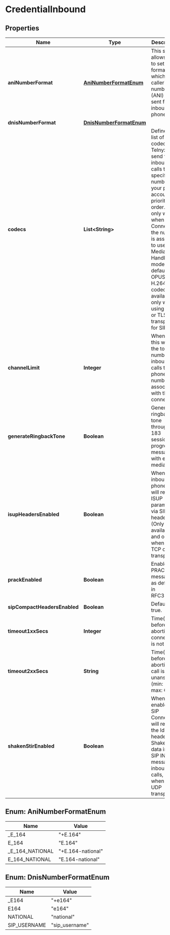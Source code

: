 

# CredentialInbound


## Properties

| Name | Type | Description | Notes |
|------------ | ------------- | ------------- | -------------|
|**aniNumberFormat** | [**AniNumberFormatEnum**](#AniNumberFormatEnum) | This setting allows you to set the format with which the caller&#39;s number (ANI) is sent for inbound phone calls. |  [optional] |
|**dnisNumberFormat** | [**DnisNumberFormatEnum**](#DnisNumberFormatEnum) |  |  [optional] |
|**codecs** | **List&lt;String&gt;** | Defines the list of codecs that Telnyx will send for inbound calls to a specific number on your portal account, in priority order. This only works when the Connection the number is assigned to uses Media Handling mode: default. OPUS and H.264 codecs are available only when using TCP or TLS transport for SIP. |  [optional] |
|**channelLimit** | **Integer** | When set, this will limit the total number of inbound calls to phone numbers associated with this connection. |  [optional] |
|**generateRingbackTone** | **Boolean** | Generate ringback tone through 183 session progress message with early media. |  [optional] |
|**isupHeadersEnabled** | **Boolean** | When set, inbound phone calls will receive ISUP parameters via SIP headers. (Only when available and only when using TCP or TLS transport.) |  [optional] |
|**prackEnabled** | **Boolean** | Enable PRACK messages as defined in RFC3262. |  [optional] |
|**sipCompactHeadersEnabled** | **Boolean** | Defaults to true. |  [optional] |
|**timeout1xxSecs** | **Integer** | Time(sec) before aborting if connection is not made. |  [optional] |
|**timeout2xxSecs** | **String** | Time(sec) before aborting if call is unanswered (min: 1, max: 600). |  [optional] |
|**shakenStirEnabled** | **Boolean** | When enabled the SIP Connection will receive the Identity header with Shaken/Stir data in the SIP INVITE message of inbound calls, even when using UDP transport. |  [optional] |



## Enum: AniNumberFormatEnum

| Name | Value |
|---- | -----|
| _E_164 | &quot;+E.164&quot; |
| E_164 | &quot;E.164&quot; |
| _E_164_NATIONAL | &quot;+E.164-national&quot; |
| E_164_NATIONAL | &quot;E.164-national&quot; |



## Enum: DnisNumberFormatEnum

| Name | Value |
|---- | -----|
| _E164 | &quot;+e164&quot; |
| E164 | &quot;e164&quot; |
| NATIONAL | &quot;national&quot; |
| SIP_USERNAME | &quot;sip_username&quot; |



